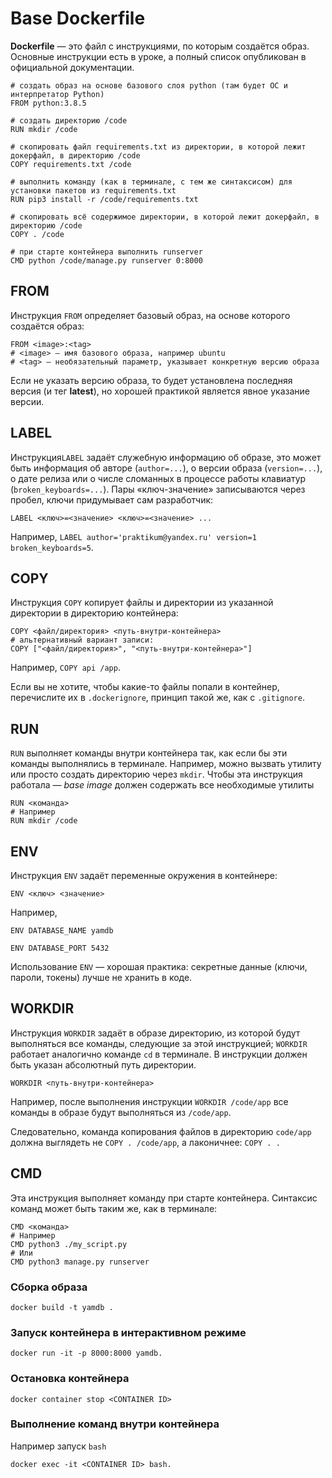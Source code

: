 # Base Dockerfile
**Dockerfile** — это файл с инструкциями, по которым создаётся образ.
Основные инструкции есть в уроке, а полный список опубликован в официальной документации.

```shell
# создать образ на основе базового слоя python (там будет ОС и интерпретатор Python)
FROM python:3.8.5

# создать директорию /code
RUN mkdir /code

# скопировать файл requirements.txt из директории, в которой лежит докерфайл, в директорию /code
COPY requirements.txt /code

# выполнить команду (как в терминале, с тем же синтаксисом) для установки пакетов из requirements.txt
RUN pip3 install -r /code/requirements.txt

# скопировать всё содержимое директории, в которой лежит докерфайл, в директорию /code
COPY . /code

# при старте контейнера выполнить runserver 
CMD python /code/manage.py runserver 0:8000
```

## FROM
Инструкция `FROM` определяет базовый образ, на основе которого создаётся образ:
```shell
FROM <image>:<tag>
# <image> — имя базового образа, например ubuntu
# <tag> — необязательный параметр, указывает конкретную версию образа

```
Если не указать версию образа, то будет установлена последняя версия (и тег **latest**), но хорошей практикой является явное указание версии.

## LABEL
Инструкция`LABEL` задаёт служебную информацию об образе, это может быть информация об авторе (`author=...`), о версии образа (`version=...`), о дате релиза или о числе сломанных в процессе работы клавиатур (`broken_keyboards=...`). Пары «ключ-значение» записываются через пробел, ключи придумывает сам разработчик:
```shell
LABEL <ключ>=<значение> <ключ>=<значение> ...
```
Например, `LABEL author='praktikum@yandex.ru' version=1 broken_keyboards=5`.

## COPY
Инструкция `COPY` копирует файлы и директории из указанной директории в директорию контейнера:
```shell
COPY <файл/директория> <путь-внутри-контейнера>
# альтернативный вариант записи:
COPY ["<файл/директория>", "<путь-внутри-контейнера>"]
```
Например, `COPY api /app`.

Если вы не хотите, чтобы какие-то файлы попали в контейнер, перечислите их в `.dockerignore`, принцип такой же, как с `.gitignore`.

## RUN
`RUN` выполняет команды внутри контейнера так, как если бы эти команды выполнялись в терминале. Например, можно вызвать утилиту или просто создать директорию через `mkdir`. Чтобы эта инструкция работала — *base image* должен содержать все необходимые утилиты
```shell
RUN <команда>
# Например
RUN mkdir /code
```

## ENV
Инструкция `ENV` задаёт переменные окружения в контейнере:
```shell
ENV <ключ> <значение>
```
Например,
```shell
ENV DATABASE_NAME yamdb
```
```shell
ENV DATABASE_PORT 5432
```
Использование `ENV` — хорошая практика: секретные данные (ключи, пароли, токены) лучше не хранить в коде.

## WORKDIR
Инструкция `WORKDIR` задаёт в образе директорию, из которой будут выполняться все команды, следующие за этой инструкцией; `WORKDIR` работает аналогично команде `cd` в терминале. В инструкции должен быть указан абсолютный путь директории.
```shell
WORKDIR <путь-внутри-контейнера>
```
Например, после выполнения инструкции `WORKDIR /code/app` все команды в образе будут выполняться из `/code/app`.

Следовательно, команда копирования файлов в директорию `code/app` должна выглядеть не `COPY . /code/app`, а лаконичнее: `COPY . .`

## CMD
Эта инструкция выполняет команду при старте контейнера. Синтаксис команд может быть таким же, как в терминале:
```shell
CMD <команда>
# Например
CMD python3 ./my_script.py
# Или
CMD python3 manage.py runserver
```

### Сборка образа
```shell
docker build -t yamdb .
```

### Запуск контейнера в интерактивном режиме
```shell
docker run -it -p 8000:8000 yamdb.
```

### Остановка контейнера
```shell
docker container stop <CONTAINER ID>
```

### Выполнение команд внутри контейнера
Например запуск `bash`
```shell
docker exec -it <CONTAINER ID> bash.
```
